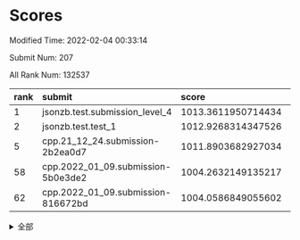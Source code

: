 # Scores

Modified Time: 2022-02-04 00:33:14

Submit Num: 207

All Rank Num: 132537

| rank |               submit               |       score        |       sigma        | pk_num |
| :--- | :--------------------------------- | :----------------- | :----------------- | :----- |
| 1    | jsonzb.test.submission_level_4     | 1013.3611950714434 | 0.7922574230558257 | 2563   |
| 2    | jsonzb.test.test_1                 | 1012.9268314347526 | 0.8025783483138669 | 2561   |
| 5    | cpp.21_12_24.submission-2b2ea0d7   | 1011.8903682927034 | 0.8332864220574135 | 2562   |
| 58   | cpp.2022_01_09.submission-5b0e3de2 | 1004.2632149135217 | 0.709143373445697  | 2570   |
| 62   | cpp.2022_01_09.submission-816672bd | 1004.0586849055602 | 0.7140365740973061 | 2557   |


<details>
<summary>全部</summary>

| rank |                 submit                 |       score        |       sigma        | pk_num |
| :--- | :------------------------------------- | :----------------- | :----------------- | :----- |
| 1    | jsonzb.test.submission_level_4         | 1013.3611950714434 | 0.7922574230558257 | 2563   |
| 2    | jsonzb.test.test_1                     | 1012.9268314347526 | 0.8025783483138669 | 2561   |
| 3    | gobigger.level_3.submission_level_3_18 | 1012.5890700159113 | 0.7974758944090017 | 2560   |
| 4    | gobigger.level_3.submission_level_3_14 | 1012.141893879823  | 0.7562182817338624 | 2566   |
| 5    | cpp.21_12_24.submission-2b2ea0d7       | 1011.8903682927034 | 0.8332864220574135 | 2562   |
| 6    | gobigger.level_3.submission_level_3_3  | 1011.3801144728761 | 0.7734871527512726 | 2565   |
| 7    | gobigger.level_3.submission_level_3_26 | 1011.2266304777287 | 0.7920225709891525 | 2558   |
| 8    | gobigger.level_3.submission_level_3_49 | 1011.2086940871051 | 0.783119123112448  | 2557   |
| 9    | gobigger.level_3.submission_level_3_16 | 1011.193295288072  | 0.777686186000087  | 2566   |
| 10   | gobigger.level_3.submission_level_3_25 | 1011.1490312824053 | 0.7791989357271322 | 2561   |
| 11   | gobigger.level_3.submission_level_3_48 | 1011.1064401088315 | 0.751730543434342  | 2560   |
| 12   | gobigger.level_3.submission_level_3_37 | 1011.1041045974346 | 0.7655469814632834 | 2558   |
| 13   | gobigger.level_3.submission_level_3_38 | 1010.9444377911082 | 0.7652522981911863 | 2561   |
| 14   | gobigger.level_3.submission_level_3_35 | 1010.7144385781653 | 0.7640604726900869 | 2566   |
| 15   | gobigger.level_3.submission_level_3_41 | 1010.6593721030297 | 0.7594020731445971 | 2563   |
| 16   | gobigger.level_3.submission_level_3_15 | 1010.6520789664762 | 0.7651614409327193 | 2561   |
| 17   | gobigger.level_3.submission_level_3_20 | 1010.5803688673793 | 0.7658125191334958 | 2559   |
| 18   | gobigger.level_3.submission_level_3_6  | 1010.5007142426724 | 0.7487928397688913 | 2565   |
| 19   | gobigger.level_3.submission_level_3_34 | 1010.4507778633289 | 0.7743302708952654 | 2562   |
| 20   | gobigger.level_3.submission_level_3_32 | 1010.3930111932001 | 0.7511985228363358 | 2564   |
| 21   | gobigger.level_3.submission_level_3_10 | 1010.376747833152  | 0.7536595641166067 | 2563   |
| 22   | gobigger.level_3.submission_level_3_24 | 1010.3345125795347 | 0.7646324839577608 | 2556   |
| 23   | gobigger.level_3.submission_level_3_0  | 1010.2056056748369 | 0.7522949235608762 | 2560   |
| 24   | gobigger.level_3.submission_level_3_33 | 1010.179377628833  | 0.7815796171176609 | 2564   |
| 25   | gobigger.level_3.submission_level_3_30 | 1010.1419118036978 | 0.7399445792612652 | 2556   |
| 26   | gobigger.level_3.submission_level_3_29 | 1010.1333006856985 | 0.742214871918569  | 2562   |
| 27   | gobigger.level_3.submission_level_3_1  | 1010.1183947200004 | 0.7549988238904977 | 2561   |
| 28   | gobigger.level_3.submission_level_3_44 | 1010.0390213332371 | 0.7616635289941983 | 2561   |
| 29   | gobigger.level_3.submission_level_3_31 | 1010.0023480077837 | 0.773456100665849  | 2561   |
| 30   | gobigger.level_3.submission_level_3_9  | 1009.9071293036247 | 0.779361527705626  | 2556   |
| 31   | gobigger.level_3.submission_level_3_28 | 1009.8650127270671 | 0.7563036659067596 | 2560   |
| 32   | gobigger.level_3.submission_level_3_7  | 1009.8355619851045 | 0.7589314566704473 | 2560   |
| 33   | gobigger.level_3.submission_level_3_12 | 1009.833089410945  | 0.765019559704691  | 2562   |
| 34   | gobigger.level_3.submission_level_3_40 | 1009.7278802938299 | 0.7568792117059295 | 2564   |
| 35   | gobigger.level_3.submission_level_3_46 | 1009.6763800034812 | 0.7495508583251004 | 2559   |
| 36   | gobigger.level_3.submission_level_3_13 | 1009.6295877375029 | 0.7637751990867556 | 2561   |
| 37   | gobigger.level_3.submission_level_3_11 | 1009.4546215139012 | 0.7561879291644535 | 2560   |
| 38   | gobigger.level_3.submission_level_3_22 | 1009.3678781130773 | 0.7519620368466724 | 2564   |
| 39   | gobigger.level_3.submission_level_3_4  | 1009.3607717030485 | 0.7601295364129094 | 2560   |
| 40   | gobigger.level_3.submission_level_3_27 | 1009.3393612424616 | 0.7605049855628004 | 2560   |
| 41   | gobigger.level_3.submission_level_3_43 | 1009.3201425932459 | 0.7434906673867873 | 2561   |
| 42   | gobigger.level_3.submission_level_3_21 | 1009.2986141468206 | 0.7463031769322727 | 2562   |
| 43   | gobigger.level_3.submission_level_3_19 | 1009.2941450055749 | 0.7386742110232081 | 2558   |
| 44   | gobigger.level_3.submission_level_3_2  | 1009.2931630068931 | 0.7621120391057317 | 2560   |
| 45   | gobigger.level_3.submission_level_3_17 | 1009.2695243251061 | 0.754608246588438  | 2561   |
| 46   | gobigger.level_3.submission_level_3_36 | 1009.2559387418637 | 0.7539705532049413 | 2560   |
| 47   | gobigger.level_3.submission_level_3_8  | 1009.1749084283663 | 0.7387331955152815 | 2559   |
| 48   | gobigger.level_3.submission_level_3_45 | 1009.1559391789585 | 0.7505778772826853 | 2567   |
| 49   | gobigger.level_3.submission_level_3_47 | 1008.9267931639752 | 0.754091718549488  | 2560   |
| 50   | gobigger.level_3.submission_level_3_39 | 1008.8896258388996 | 0.7404342223143894 | 2560   |
| 51   | gobigger.level_3.submission_level_3_5  | 1008.6609588257348 | 0.7423966444336317 | 2561   |
| 52   | gobigger.level_3.submission_level_3_42 | 1008.6463298603425 | 0.7448610807103192 | 2562   |
| 53   | gobigger.level_3.submission_level_3_23 | 1008.5669072247296 | 0.7501378579359843 | 2565   |
| 54   | gobigger.level_1.submission_level_1_32 | 1004.9544632564835 | 0.7208278570627129 | 2564   |
| 55   | gobigger.level_1.submission_level_1_38 | 1004.5157055990385 | 0.7145672242247225 | 2560   |
| 56   | gobigger.level_1.submission_level_1_21 | 1004.4824358215864 | 0.7253944953231525 | 2556   |
| 57   | gobigger.level_1.submission_level_1_43 | 1004.3789943857772 | 0.7247956134961868 | 2561   |
| 58   | cpp.2022_01_09.submission-5b0e3de2     | 1004.2632149135217 | 0.709143373445697  | 2570   |
| 59   | gobigger.level_1.submission_level_1_12 | 1004.2153314242439 | 0.7229729843726166 | 2559   |
| 60   | gobigger.level_1.submission_level_1_14 | 1004.1231014866952 | 0.714560732760036  | 2561   |
| 61   | gobigger.level_1.submission_level_1_45 | 1004.0969351431975 | 0.7321700774338182 | 2560   |
| 62   | cpp.2022_01_09.submission-816672bd     | 1004.0586849055602 | 0.7140365740973061 | 2557   |
| 63   | gobigger.level_1.submission_level_1_20 | 1003.9421865217612 | 0.719105136836569  | 2560   |
| 64   | gobigger.level_1.submission_level_1_18 | 1003.8685703838017 | 0.7260872186620322 | 2561   |
| 65   | gobigger.level_1.submission_level_1_40 | 1003.8578341039406 | 0.7401634480394352 | 2563   |
| 66   | gobigger.level_1.submission_level_1_4  | 1003.799298830935  | 0.7164897391246313 | 2562   |
| 67   | gobigger.level_1.submission_level_1_7  | 1003.7605072490579 | 0.7177698879695106 | 2558   |
| 68   | gobigger.level_1.submission_level_1_26 | 1003.7493548326918 | 0.7122789681819836 | 2557   |
| 69   | gobigger.level_1.submission_level_1_47 | 1003.7209003713541 | 0.7153020850876813 | 2558   |
| 70   | gobigger.level_1.submission_level_1_39 | 1003.6797785233489 | 0.7115437411248082 | 2557   |
| 71   | gobigger.level_1.submission_level_1_15 | 1003.6101638545423 | 0.7250362005181645 | 2561   |
| 72   | gobigger.level_1.submission_level_1_48 | 1003.5883005388289 | 0.7135659641120681 | 2560   |
| 73   | gobigger.level_1.submission_level_1_6  | 1003.5423862768971 | 0.7191072847221722 | 2563   |
| 74   | gobigger.level_1.submission_level_1_8  | 1003.5198714988118 | 0.7306660372769117 | 2563   |
| 75   | gobigger.level_1.submission_level_1_13 | 1003.4888653790107 | 0.7045408544740043 | 2562   |
| 76   | gobigger.level_1.submission_level_1_9  | 1003.4513621245702 | 0.7199235624777303 | 2563   |
| 77   | gobigger.level_1.submission_level_1_33 | 1003.3573402574467 | 0.7113390416663609 | 2560   |
| 78   | gobigger.level_1.submission_level_1_35 | 1003.326030483687  | 0.7132902787342569 | 2555   |
| 79   | gobigger.level_1.submission_level_1_5  | 1003.1726838270913 | 0.717056325387147  | 2564   |
| 80   | gobigger.level_1.submission_level_1_25 | 1003.1257916234183 | 0.7056705696645071 | 2555   |
| 81   | gobigger.level_1.submission_level_1_49 | 1003.101291138326  | 0.7311777879540028 | 2567   |
| 82   | gobigger.level_1.submission_level_1_1  | 1003.0147343465686 | 0.710001974558913  | 2564   |
| 83   | gobigger.level_1.submission_level_1_16 | 1002.9958586632723 | 0.7080365783150881 | 2567   |
| 84   | gobigger.level_1.submission_level_1_23 | 1002.987654094574  | 0.7175558957069575 | 2560   |
| 85   | gobigger.level_1.submission_level_1_28 | 1002.9802436883707 | 0.7127902904033773 | 2562   |
| 86   | gobigger.level_1.submission_level_1_37 | 1002.9099419970199 | 0.7103550680716685 | 2560   |
| 87   | gobigger.level_1.submission_level_1_41 | 1002.9093984392396 | 0.7147290840637497 | 2557   |
| 88   | gobigger.level_1.submission_level_1_36 | 1002.8948702035347 | 0.70405795676597   | 2560   |
| 89   | gobigger.level_1.submission_level_1_46 | 1002.7658337484487 | 0.718146215274609  | 2558   |
| 90   | gobigger.level_1.submission_level_1_11 | 1002.6929977946223 | 0.7066404515255511 | 2553   |
| 91   | gobigger.level_1.submission_level_1_31 | 1002.6873647177172 | 0.7049761709220904 | 2559   |
| 92   | gobigger.level_1.submission_level_1_10 | 1002.6380963515228 | 0.7118912399694969 | 2563   |
| 93   | gobigger.level_1.submission_level_1_27 | 1002.5822139715812 | 0.7035520373151393 | 2564   |
| 94   | gobigger.level_1.submission_level_1_44 | 1002.5820850384135 | 0.7234462352082895 | 2564   |
| 95   | gobigger.level_1.submission_level_1_24 | 1002.5327655737502 | 0.7155945274686462 | 2566   |
| 96   | gobigger.level_1.submission_level_1_30 | 1002.4655276777629 | 0.7183589805648984 | 2562   |
| 97   | gobigger.level_1.submission_level_1_19 | 1002.4238514362069 | 0.7150752596439581 | 2559   |
| 98   | gobigger.level_1.submission_level_1_3  | 1002.3746059714805 | 0.7118881409118663 | 2558   |
| 99   | gobigger.level_1.submission_level_1_29 | 1002.3597748907273 | 0.7172817147381673 | 2558   |
| 100  | gobigger.level_1.submission_level_1_2  | 1002.3184378108051 | 0.7070592949795412 | 2567   |
| 101  | gobigger.level_1.submission_level_1_42 | 1002.2877618766489 | 0.7214927343525339 | 2567   |
| 102  | gobigger.level_1.submission_level_1_17 | 1002.26687256268   | 0.7057246863120522 | 2563   |
| 103  | gobigger.level_1.submission_level_1_0  | 1002.1252921241157 | 0.7091253566549707 | 2561   |
| 104  | gobigger.level_1.submission_level_1_22 | 1001.9583646033861 | 0.7142737509540342 | 2560   |
| 105  | gobigger.level_1.submission_level_1_34 | 1001.655205870464  | 0.7090781416892722 | 2563   |
| 106  | gobigger.random.submission_random_7    | 998.4381063302624  | 0.6954565476928803 | 2561   |
| 107  | gobigger.random.submission_random_25   | 997.0811553860403  | 0.7032449927256252 | 2558   |
| 108  | gobigger.random.submission_random_1    | 996.9311117572572  | 0.7187759189211462 | 2559   |
| 109  | gobigger.random.submission_random_6    | 996.8051039714217  | 0.7122218838156852 | 2564   |
| 110  | gobigger.random.submission_random_18   | 996.666749795155   | 0.7070524045961083 | 2558   |
| 111  | gobigger.random.submission_random_37   | 996.6559427181355  | 0.7106117914211674 | 2561   |
| 112  | gobigger.random.submission_random_5    | 996.5759331982186  | 0.7103750955221209 | 2565   |
| 113  | gobigger.random.submission_random_36   | 996.5034490737947  | 0.7050542584852136 | 2559   |
| 114  | gobigger.random.submission_random_10   | 996.4413805791205  | 0.7071947435234839 | 2559   |
| 115  | gobigger.random.submission_random_19   | 996.3631952222921  | 0.7001831685539001 | 2558   |
| 116  | gobigger.random.submission_random_39   | 996.338702175954   | 0.7178715124559121 | 2557   |
| 117  | gobigger.random.submission_random_3    | 996.3137197476238  | 0.7036379855432179 | 2562   |
| 118  | gobigger.random.submission_random_24   | 996.2898396811971  | 0.7048086666192334 | 2561   |
| 119  | gobigger.random.submission_random_47   | 996.2790027160952  | 0.7046009358314189 | 2561   |
| 120  | gobigger.random.submission_random_16   | 996.2734756900294  | 0.7045026371358579 | 2560   |
| 121  | gobigger.random.submission_random_30   | 996.2662098783464  | 0.7168194930915125 | 2557   |
| 122  | gobigger.random.submission_random_13   | 996.1418572424288  | 0.7138607801386694 | 2561   |
| 123  | gobigger.random.submission_random_8    | 996.1099032110244  | 0.6977749329972023 | 2564   |
| 124  | gobigger.random.submission_random_14   | 996.0808196054576  | 0.7183416951832714 | 2561   |
| 125  | gobigger.random.submission_random_31   | 996.0127743459802  | 0.7079692131289763 | 2564   |
| 126  | gobigger.random.submission_random_42   | 996.0010811393092  | 0.7198736675265268 | 2564   |
| 127  | gobigger.random.submission_random_0    | 995.9802806395433  | 0.7233344841645121 | 2558   |
| 128  | gobigger.random.submission_random_34   | 995.9743625807222  | 0.7119310152373481 | 2566   |
| 129  | gobigger.random.submission_random_35   | 995.9609584400354  | 0.7191448383640661 | 2562   |
| 130  | gobigger.random.submission_random_32   | 995.9571931480957  | 0.7095195600715671 | 2559   |
| 131  | gobigger.random.submission_random_49   | 995.9510273263506  | 0.710478467177502  | 2563   |
| 132  | gobigger.random.submission_random_33   | 995.9355254192446  | 0.7105601396175957 | 2564   |
| 133  | gobigger.random.submission_random_20   | 995.9209529653556  | 0.705712777592913  | 2563   |
| 134  | gobigger.random.submission_random_2    | 995.9016785209269  | 0.7078458864597897 | 2560   |
| 135  | gobigger.random.submission_random_38   | 995.8522581539626  | 0.6956756599108216 | 2560   |
| 136  | gobigger.random.submission_random_4    | 995.8067258476071  | 0.7228667666923055 | 2560   |
| 137  | gobigger.random.submission_random_22   | 995.7848892852605  | 0.7163068182668972 | 2561   |
| 138  | gobigger.random.submission_random_41   | 995.7607016909062  | 0.7142173490691739 | 2561   |
| 139  | gobigger.random.submission_random_43   | 995.7484536619507  | 0.7062478641755336 | 2563   |
| 140  | gobigger.random.submission_random_12   | 995.5284326762741  | 0.7101885679445972 | 2560   |
| 141  | gobigger.random.submission_random_15   | 995.397431329297   | 0.7250613607741554 | 2560   |
| 142  | gobigger.random.submission_random_44   | 995.3623565089899  | 0.7019785424981575 | 2562   |
| 143  | gobigger.random.submission_random_48   | 995.2573572072579  | 0.713363951538487  | 2558   |
| 144  | gobigger.random.submission_random_9    | 995.1459379936236  | 0.7064848163695616 | 2564   |
| 145  | gobigger.random.submission_random_11   | 995.1076326845066  | 0.7330483950393856 | 2567   |
| 146  | gobigger.random.submission_random_27   | 995.1009613638442  | 0.7113009525060442 | 2563   |
| 147  | gobigger.random.submission_random_17   | 995.0944798344709  | 0.7289796196821754 | 2560   |
| 148  | gobigger.random.submission_random_28   | 995.0716716095859  | 0.7204889553901089 | 2561   |
| 149  | gobigger.random.submission_random_46   | 995.0653003074116  | 0.7226411638914549 | 2559   |
| 150  | gobigger.random.submission_random_26   | 994.9880997222658  | 0.7040837112014476 | 2559   |
| 151  | gobigger.random.submission_random_40   | 994.9749152310065  | 0.7334994250603201 | 2562   |
| 152  | gobigger.random.submission_random_23   | 994.7658775346023  | 0.7131769373222507 | 2561   |
| 153  | gobigger.random.submission_random_29   | 994.6821207587055  | 0.7241216738260283 | 2562   |
| 154  | gobigger.random.submission_random_21   | 994.4886410378725  | 0.7186890112868618 | 2553   |
| 155  | gobigger.random.submission_random_45   | 994.0740779372761  | 0.7192127556173928 | 2564   |
| 156  | gobigger.level_2.submission_level_2_17 | 993.7861937917188  | 0.7253259999120543 | 2559   |
| 157  | gobigger.level_2.submission_level_2_13 | 993.6570363036237  | 0.7328888423237068 | 2560   |
| 158  | gobigger.level_2.submission_level_2_16 | 993.4566124840586  | 0.7171424918866168 | 2563   |
| 159  | gobigger.level_2.submission_level_2_3  | 993.3515199926924  | 0.7476198343492862 | 2560   |
| 160  | gobigger.level_2.submission_level_2_7  | 993.3202115746378  | 0.7361279292049824 | 2562   |
| 161  | gobigger.level_2.submission_level_2_47 | 993.1809658035448  | 0.7350024785127871 | 2558   |
| 162  | gobigger.level_2.submission_level_2_40 | 993.1652424919533  | 0.730642878576362  | 2563   |
| 163  | gobigger.level_2.submission_level_2_30 | 993.131647302316   | 0.7432124798226727 | 2562   |
| 164  | gobigger.level_2.submission_level_2_42 | 992.7825391533019  | 0.7415260542585924 | 2566   |
| 165  | gobigger.level_2.submission_level_2_29 | 992.7712274539513  | 0.7303871356728564 | 2562   |
| 166  | gobigger.level_2.submission_level_2_0  | 992.7118325568529  | 0.7476867495102996 | 2561   |
| 167  | gobigger.level_2.submission_level_2_20 | 992.6349292453186  | 0.7332959844344946 | 2558   |
| 168  | gobigger.level_2.submission_level_2_1  | 992.6100280629333  | 0.7423273922463726 | 2560   |
| 169  | gobigger.level_2.submission_level_2_14 | 992.5466420877065  | 0.7482785436840318 | 2558   |
| 170  | gobigger.level_2.submission_level_2_33 | 992.5045935934788  | 0.753006383449012  | 2566   |
| 171  | gobigger.level_2.submission_level_2_49 | 992.4888135251207  | 0.7438370694031874 | 2563   |
| 172  | gobigger.level_2.submission_level_2_34 | 992.4841189072383  | 0.7391906953300567 | 2560   |
| 173  | gobigger.level_2.submission_level_2_9  | 992.4261946991994  | 0.7576003756917453 | 2562   |
| 174  | gobigger.level_2.submission_level_2_41 | 992.3825606301148  | 0.7305062859213516 | 2559   |
| 175  | gobigger.level_2.submission_level_2_31 | 992.2713975002255  | 0.7601785177020021 | 2567   |
| 176  | gobigger.level_2.submission_level_2_27 | 992.2704427329966  | 0.7505710539816923 | 2564   |
| 177  | gobigger.level_2.submission_level_2_37 | 992.1939219335329  | 0.7436870951416553 | 2562   |
| 178  | gobigger.level_2.submission_level_2_25 | 992.1814782760122  | 0.7383586681917685 | 2562   |
| 179  | gobigger.level_2.submission_level_2_6  | 992.1107303902264  | 0.7477627215001342 | 2560   |
| 180  | gobigger.level_2.submission_level_2_19 | 991.9813596307765  | 0.7385262961860132 | 2558   |
| 181  | gobigger.level_2.submission_level_2_8  | 991.9246349278752  | 0.7358691024351827 | 2558   |
| 182  | gobigger.level_2.submission_level_2_10 | 991.8944456055946  | 0.7461872575580413 | 2559   |
| 183  | gobigger.level_2.submission_level_2_24 | 991.8347339729501  | 0.7336901189124285 | 2557   |
| 184  | gobigger.level_2.submission_level_2_28 | 991.8118401182703  | 0.7305930227808555 | 2559   |
| 185  | gobigger.level_2.submission_level_2_44 | 991.80087922137    | 0.7649878440111271 | 2561   |
| 186  | gobigger.level_2.submission_level_2_46 | 991.7726941174832  | 0.7466413942362911 | 2562   |
| 187  | gobigger.level_2.submission_level_2_4  | 991.7429864936245  | 0.7584365826212517 | 2569   |
| 188  | gobigger.level_2.submission_level_2_21 | 991.7135802447843  | 0.7288880526642614 | 2561   |
| 189  | gobigger.level_2.submission_level_2_36 | 991.6951817762085  | 0.7361294482956009 | 2561   |
| 190  | gobigger.level_2.submission_level_2_48 | 991.63422118655    | 0.7434779736220777 | 2558   |
| 191  | gobigger.level_2.submission_level_2_18 | 991.6231767193815  | 0.7674654279160978 | 2556   |
| 192  | gobigger.level_2.submission_level_2_39 | 991.5898369604553  | 0.7489647008748633 | 2558   |
| 193  | gobigger.level_2.submission_level_2_38 | 991.5838299320549  | 0.7610739799384459 | 2565   |
| 194  | gobigger.level_2.submission_level_2_11 | 991.3560837005165  | 0.73913018400756   | 2558   |
| 195  | gobigger.level_2.submission_level_2_22 | 991.302813731125   | 0.743798140650702  | 2562   |
| 196  | gobigger.level_2.submission_level_2_12 | 991.2273591837937  | 0.7610943729701632 | 2560   |
| 197  | gobigger.level_2.submission_level_2_2  | 991.2208935428697  | 0.7539445835525039 | 2561   |
| 198  | gobigger.level_2.submission_level_2_26 | 991.1853107484478  | 0.7658355744417041 | 2561   |
| 199  | gobigger.level_2.submission_level_2_5  | 991.0923309908555  | 0.7441515459587936 | 2566   |
| 200  | gobigger.level_2.submission_level_2_32 | 991.051105122627   | 0.7370184216056829 | 2562   |
| 201  | gobigger.level_2.submission_level_2_23 | 990.9774232776543  | 0.7635777940423953 | 2560   |
| 202  | gobigger.level_2.submission_level_2_35 | 990.8933901728811  | 0.7421232594543032 | 2564   |
| 203  | gobigger.level_2.submission_level_2_43 | 990.8603406541374  | 0.7460735209598935 | 2562   |
| 204  | gobigger.level_2.submission_level_2_15 | 990.3242910799348  | 0.7581350887967475 | 2563   |
| 205  | gobigger.level_2.submission_level_2_45 | 990.2908618424684  | 0.7629872221306191 | 2563   |
| 206  | gobigger.none.submission_none_1        | 977.4979857596214  | 1.4917082341182748 | 2562   |
| 207  | gobigger.none.submission_none_0        | 976.8935969835618  | 1.4436397088367277 | 2563   |

</details>